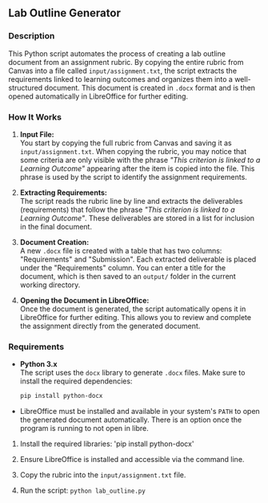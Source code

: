 ## Lab Outline Generator

### Description

This Python script automates the process of creating a lab outline document from an assignment rubric. By copying the entire rubric from Canvas into a file called `input/assignment.txt`, the script extracts the requirements linked to learning outcomes and organizes them into a well-structured document. This document is created in `.docx` format and is then opened automatically in LibreOffice for further editing.

### How It Works

1. **Input File:**  
   You start by copying the full rubric from Canvas and saving it as `input/assignment.txt`. When copying the rubric, you may notice that some criteria are only visible with the phrase *"This criterion is linked to a Learning Outcome"* appearing after the item is copied into the file. This phrase is used by the script to identify the assignment requirements.

2. **Extracting Requirements:**  
   The script reads the rubric line by line and extracts the deliverables (requirements) that follow the phrase *"This criterion is linked to a Learning Outcome"*. These deliverables are stored in a list for inclusion in the final document.

3. **Document Creation:**  
   A new `.docx` file is created with a table that has two columns: "Requirements" and "Submission". Each extracted deliverable is placed under the "Requirements" column. You can enter a title for the document, which is then saved to an `output/` folder in the current working directory.

4. **Opening the Document in LibreOffice:**  
   Once the document is generated, the script automatically opens it in LibreOffice for further editing. This allows you to review and complete the assignment directly from the generated document.



### Requirements

- **Python 3.x**  
  The script uses the `docx` library to generate `.docx` files. Make sure to install the required dependencies:
  ```bash
  pip install python-docx


* LibreOffice must be installed and available in your system's `PATH` to open the generated document automatically. There is an option once the program is running to not open in libre.
1. Install the required libraries:
'pip install python-docx'

2. Ensure LibreOffice is installed and accessible via the command line.

3. Copy the rubric into the `input/assignment.txt` file.

4. Run the script:
`python lab_outline.py`
